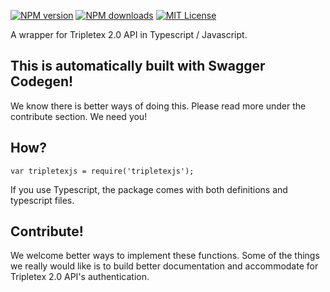 [![NPM version][npm-version-image]][npm-url] [![NPM downloads][npm-downloads-image]][npm-url] [![MIT License][license-image]][license-url]

A wrapper for Tripletex 2.0 API in Typescript / Javascript.

## This is automatically built with Swagger Codegen!
We know there is better ways of doing this. Please read more under the contribute section. We need you!

## How?
```nodejs
var tripletexjs = require('tripletexjs');
```

If you use Typescript, the package comes with both definitions and typescript files.

## Contribute!
We welcome better ways to implement these functions. Some of the things
we really would like is to build better documentation and accommodate for
Tripletex 2.0 API's authentication.

[license-image]: http://img.shields.io/badge/license-MIT-blue.svg?style=flat
[license-url]: LICENSE

[npm-url]: https://npmjs.org/package/tripletexjs
[npm-version-image]: http://img.shields.io/npm/v/tripletexjs.svg?style=flat
[npm-downloads-image]: http://img.shields.io/npm/dm/tripletexjs.svg?style=flat
